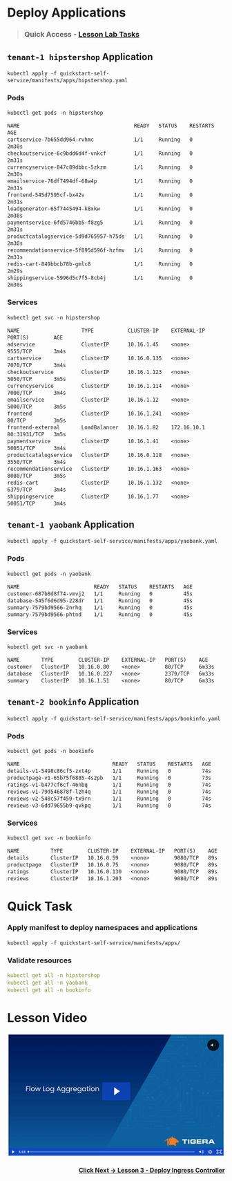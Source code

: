 # Deploy Applications

> ### Quick Access - [Lesson Lab Tasks](#Lesson-Lab-Tasks) 

## `tenant-1 hipstershop` Application

```
kubectl apply -f quickstart-self-service/manifests/apps/hipstershop.yaml

```


### Pods

```
kubectl get pods -n hipstershop 

```
```
NAME                                     READY   STATUS    RESTARTS   AGE
cartservice-7b655dd964-rvhmc             1/1     Running   0          2m30s
checkoutservice-6c9bdd6d4f-vnkcf         1/1     Running   0          2m31s
currencyservice-847c89dbbc-5zkzm         1/1     Running   0          2m30s
emailservice-76df7494df-68w4p            1/1     Running   0          2m31s
frontend-545d7595cf-bx42v                1/1     Running   0          2m31s
loadgenerator-65f7445494-k8xkw           1/1     Running   0          2m30s
paymentservice-6fd5746bb5-f8zg5          1/1     Running   0          2m31s
productcatalogservice-5d9d765957-h75ds   1/1     Running   0          2m30s
recommendationservice-5f895d596f-hzfmv   1/1     Running   0          2m31s
redis-cart-849bbcb78b-gmlc8              1/1     Running   0          2m29s
shippingservice-5996d5c7f5-8cb4j         1/1     Running   0          2m30s
```

### Services

```
kubectl get svc -n hipstershop

```

```
NAME                    TYPE           CLUSTER-IP    EXTERNAL-IP   PORT(S)        AGE
adservice               ClusterIP      10.16.1.45    <none>        9555/TCP       3m4s
cartservice             ClusterIP      10.16.0.135   <none>        7070/TCP       3m4s
checkoutservice         ClusterIP      10.16.1.123   <none>        5050/TCP       3m5s
currencyservice         ClusterIP      10.16.1.114   <none>        7000/TCP       3m4s
emailservice            ClusterIP      10.16.1.12    <none>        5000/TCP       3m5s
frontend                ClusterIP      10.16.1.241   <none>        80/TCP         3m5s
frontend-external       LoadBalancer   10.16.1.82    172.16.10.1   80:31931/TCP   3m5s
paymentservice          ClusterIP      10.16.1.41    <none>        50051/TCP      3m4s
productcatalogservice   ClusterIP      10.16.0.118   <none>        3550/TCP       3m4s
recommendationservice   ClusterIP      10.16.1.163   <none>        8080/TCP       3m5s
redis-cart              ClusterIP      10.16.1.132   <none>        6379/TCP       3m4s
shippingservice         ClusterIP      10.16.1.77    <none>        50051/TCP      3m4s
```

## `tenant-1 yaobank` Application

```
kubectl apply -f quickstart-self-service/manifests/apps/yaobank.yaml 

```

### Pods

```
kubectl get pods -n yaobank

```

```
NAME                        READY   STATUS    RESTARTS   AGE
customer-687b8d8f74-vmvj2   1/1     Running   0          45s
database-545f6d6d95-228dr   1/1     Running   0          45s
summary-7579bd9566-2nrhq    1/1     Running   0          45s
summary-7579bd9566-phtnd    1/1     Running   0          45s
```

### Services

```
kubectl get svc -n yaobank

```

```
NAME       TYPE        CLUSTER-IP    EXTERNAL-IP   PORT(S)    AGE
customer   ClusterIP   10.16.0.80    <none>        80/TCP     6m33s
database   ClusterIP   10.16.0.227   <none>        2379/TCP   6m33s
summary    ClusterIP   10.16.1.51    <none>        80/TCP     6m33s
```

## `tenant-2 bookinfo` Application

```
kubectl apply -f quickstart-self-service/manifests/apps/bookinfo.yaml

```

### Pods

```
kubectl get pods -n bookinfo

```

```
NAME                              READY   STATUS    RESTARTS   AGE
details-v1-5498c86cf5-zxt4p       1/1     Running   0          74s
productpage-v1-65b75f6885-4s2pb   1/1     Running   0          73s
ratings-v1-b477cf6cf-46nbq        1/1     Running   0          74s
reviews-v1-79d546878f-lzh4q       1/1     Running   0          74s
reviews-v2-548c57f459-tx9rn       1/1     Running   0          74s
reviews-v3-6dd79655b9-qvkpq       1/1     Running   0          74s
```

### Services

```
kubectl get svc -n bookinfo 
```

```
NAME          TYPE        CLUSTER-IP    EXTERNAL-IP   PORT(S)    AGE
details       ClusterIP   10.16.0.59    <none>        9080/TCP   89s
productpage   ClusterIP   10.16.0.75    <none>        9080/TCP   89s
ratings       ClusterIP   10.16.0.130   <none>        9080/TCP   89s
reviews       ClusterIP   10.16.1.203   <none>        9080/TCP   89s
```

# Quick Task

### Apply manifest to deploy namespaces and applications

```
kubectl apply -f quickstart-self-service/manifests/apps/

```

### Validate resources
```yaml
kubectl get all -n hipstershop
kubectl get all -n yaobank
kubectl get all -n bookinfo
```

# Lesson Video

<p align="center">

[![video-flow-log-aggregation](images/vfla.png)](https://tigera.wistia.com/medias/yhitu7fhop)

</p>

#### <div align="right">  [Click Next -> Lesson 3 - Deploy Ingress Controller](https://github.com/tigera-cs/quickstart-self-service/blob/main/modules/deploy-ingress-controller.md) </div>
